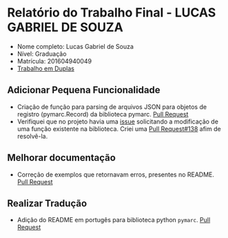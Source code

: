 # Relatório do Trabalho Final - LUCAS GABRIEL DE SOUZA

* Nome completo: Lucas Gabriel de Souza
* Nível: Graduação
* Matrícula: 201604940049
* [Trabalho em Duplas](https://github.com/gustavopinto/tesl/blob/master/duplas/Dupla_KELLY_LUCAS.md)

## Adicionar Pequena Funcionalidade
* Criação de função para parsing de arquivos JSON para objetos de registro (pymarc.Record) da biblioteca pymarc. [Pull Request](https://github.com/edsu/pymarc/pull/137)
* Verifiquei que no projeto havia uma [issue](https://github.com/edsu/pymarc/issues/130) solicitando a modificação de uma função existente na biblioteca. Criei uma [Pull Request#138](https://github.com/edsu/pymarc/pull/138) afim de resolvê-la.

## Melhorar documentação
* Correção de exemplos que retornavam erros, presentes no README. [Pull Request](https://github.com/edsu/pymarc/pull/137)

## Realizar Tradução
* Adição do README em portugês para biblioteca python `pymarc`. [Pull Request](https://github.com/edsu/pymarc/pull/137)
